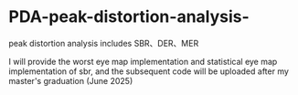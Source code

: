 # PDA-peak-distortion-analysis-
peak distortion analysis includes SBR、DER、MER



I will provide the worst eye map implementation and statistical eye map implementation of sbr, and the subsequent code will be uploaded after my master's graduation (June 2025)
